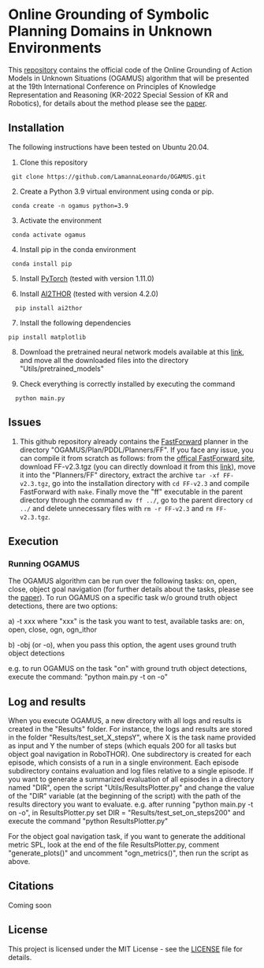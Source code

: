 # Online Grounding of Symbolic Planning Domains in Unknown Environments

This [repository](https://github.com/LamannaLeonardo/OGAMUS) contains the official code of the Online Grounding of Action Models in Unknown Situations (OGAMUS) algorithm that will be presented at the 19th International Conference on Principles of Knowledge Representation and Reasoning (KR-2022 Special Session of KR and Robotics), for details about the method please see the [paper](https://arxiv.org/abs/2112.10007).


## Installation
The following instructions have been tested on Ubuntu 20.04.


1. Clone this repository
```
 git clone https://github.com/LamannaLeonardo/OGAMUS.git
```

2. Create a Python 3.9 virtual environment using conda or pip.
```
 conda create -n ogamus python=3.9
```

3. Activate the environment
```
 conda activate ogamus
```

4. Install pip in the conda environment
```
 conda install pip
```

5. Install [PyTorch](https://pytorch.org/get-started/locally/) (tested with version 1.11.0)

6. Install [AI2THOR](https://ai2thor.allenai.org/ithor/documentation) (tested with version 4.2.0) 
```
  pip install ai2thor
```

7. Install the following dependencies
```
pip install matplotlib
```

8. Download the pretrained neural network models available at this [link](https://drive.google.com/drive/folders/1UjADpBeBOMUKXQt-qSULIP3vM90zr_MR?usp=sharing), and move all the downloaded files into the directory "Utils/pretrained_models"

9. Check everything is correctly installed by executing the command
```
  python main.py
```


## Issues
1. This github repository already contains the [FastForward](https://fai.cs.uni-saarland.de/hoffmann/ff.html) planner in the directory "OGAMUS/Plan/PDDL/Planners/FF". If you face any issue, you can compile it from scratch as follows: from the [offical FastForward site](https://fai.cs.uni-saarland.de/hoffmann/ff.html), download FF-v2.3.tgz (you can directly download it from this [link](https://fai.cs.uni-saarland.de/hoffmann/ff/FF-v2.3.tgz)), move it into the "Planners/FF" directory, extract the archive ```tar -xf FF-v2.3.tgz```, go into the installation directory with ```cd FF-v2.3``` and compile FastForward with ```make```. Finally move the "ff" executable in the parent directory through the command ```mv ff ../```, go to the parent directory ```cd ../``` and delete unnecessary files with ```rm -r FF-v2.3``` and ```rm FF-v2.3.tgz```.



## Execution

### Running OGAMUS
The OGAMUS algorithm can be run over the following tasks: on, open, close, object goal navigation (for further details about the tasks, please see the [paper](https://arxiv.org/abs/2112.10007)). 
To run OGAMUS on a specific task w/o ground truth object detections, there are two options:
    
a) -t xxx where "xxx" is the task you want to test, available tasks are: on, open, close, ogn, ogn_ithor
    
b) -obj (or -o), when you pass this option, the agent uses ground truth object detections

e.g. to run OGAMUS on the task "on" with ground truth object detections, execute the command: "python main.py -t on -o"


## Log and results
When you execute OGAMUS, a new directory with all logs and results is created in the "Results" folder. For instance, the logs and results are stored in the folder "Results/test_set_X_stepsY", where X is the task name provided as input and Y the number of steps (which equals 200 for all tasks but object goal navigation in RoboTHOR). One subdirectory is created for each episode, which consists of a run in a single environment. Each episode subdirectory contains evaluation and log files relative to a single episode.
If you want to generate a summarized evaluation of all episodes in a directory named "DIR", open the script "Utils/ResultsPlotter.py"
and change the value of the "DIR" variable (at the beginning of the script) with the path of the results directory you want
to evaluate.
    e.g. after running "python main.py -t on -o", in ResultsPlotter.py set DIR = "Results/test_set_on_steps200" and execute
    the command "python ResultsPlotter.py"
    
For the object goal navigation task, if you want to generate the additional metric SPL, look at the end of the file
ResultsPlotter.py, comment "generate_plots()" and uncomment "ogn_metrics()", then run the script as above.



## Citations
Coming soon

## License
This project is licensed under the MIT License - see the [LICENSE](/LICENSE) file for details.
